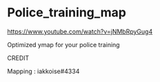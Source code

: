 # Police_training_map

https://www.youtube.com/watch?v=jNMbRpyGug4

Optimized ymap for your police training

CREDIT

Mapping : iakkoise#4334
